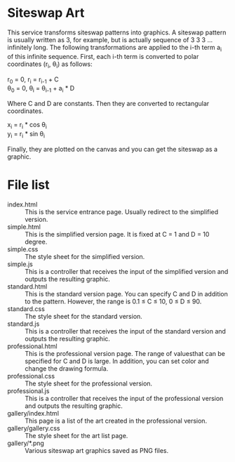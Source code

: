 # Siteswap Art

This service transforms siteswap patterns into graphics.
A siteswap pattern is usually written as 3, for example, but is actually sequence of 3 3 3 ... infinitely long.
The following transformations are applied to the i-th term a<sub>i</sub> of this infinite sequence.
First, each i-th term is converted to polar coordinates (r<sub>i</sub>, &theta;<sub>i</sub>) as follows:

r<sub>0</sub> = 0, r<sub>i</sub> = r<sub>i-1</sub> + C<br>
&theta;<sub>0</sub> = 0, &theta;<sub>i</sub> = &theta;<sub>i-1</sub> + a<sub>i</sub> * D

Where C and D are constants.
Then they are converted to rectangular coordinates.

x<sub>i</sub> = r<sub>i</sub> * cos &theta;<sub>i</sub><br>
y<sub>i</sub> = r<sub>i</sub> * sin &theta;<sub>i</sub>

Finally, they are plotted on the canvas and you can get the siteswap as a graphic.

# File list

<dl>
  <dt>index.html</dt>
    <dd>This is the service entrance page. Usually redirect to the simplified version.</dd>
  <dt>simple.html</dt>
    <dd>This is the simplified version page. It is fixed at C = 1 and D = 10 degree.</dd>
  <dt>simple.css</dt>
    <dd>The style sheet for the simplified version.</dd>
  <dt>simple.js</dt>
    <dd>This is a controller that receives the input of the simplified version and outputs the resulting graphic.</dd>
  <dt>standard.html</dt>
    <dd>This is the standard version page. You can specify C and D in addition to the pattern. However, the range is 0.1 &le; C &le; 10, 0 &le; D &le; 90.</dd>
  <dt>standard.css</dt>
    <dd>The style sheet for the standard version.</dd>
  <dt>standard.js</dt>
    <dd>This is a controller that receives the input of the standard version and outputs the resulting graphic.</dd>
  <dt>professional.html</dt>
    <dd>This is the professional version page. The range of values​that can be specified for C and D is large. In addition, you can set color and change the drawing formula.</dd>
  <dt>professional.css</dt>
    <dd>The style sheet for the professional version.</dd>
  <dt>professional.js</dt>
    <dd>This is a controller that receives the input of the professional version and outputs the resulting graphic.</dd>
  <dt>gallery/index.html</dt>
    <dd>This page is a list of the art created in the professional version.</dd>
  <dt>gallery/gallery.css</dt>
    <dd>The style sheet for the art list page.</dd>
  <dt>gallery/*.png</dt>
    <dd>Various siteswap art graphics saved as PNG files.</dd>
</dl>


